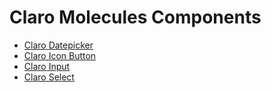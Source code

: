 # Claro Molecules Components

* [Claro Datepicker](./datepicker/README.md)
* [Claro Icon Button](./icon-button/README.md)
* [Claro Input](./input/README.md)
* [Claro Select](./select/README.md)